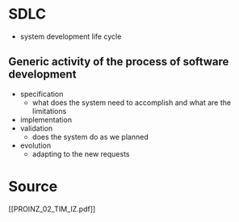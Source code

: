 # SDLC
- system development life cycle
## Generic activity of the process of software development
- specification
	- what does the system need to accomplish and what are the limitations
- implementation
- validation
	- does the system do as we planned
- evolution
	- adapting to the new requests

# Source
[[PROINZ_02_TIM_IZ.pdf]]